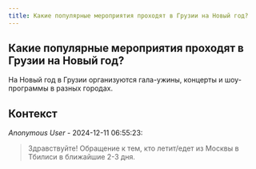 ```yaml
---
title: Какие популярные мероприятия проходят в Грузии на Новый год?
---
```


## Какие популярные мероприятия проходят в Грузии на Новый год?

На Новый год в Грузии организуются гала-ужины, концерты и шоу-программы в разных городах.

## Контекст

_Anonymous User_ - 2024-12-11 06:55:23:

> Здравствуйте! Обращение к тем, кто летит/едет из Москвы в Тбилиси в ближайшие 2-3 дня.
